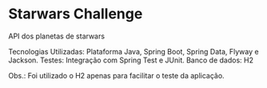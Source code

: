 # Starwars Challenge

API dos planetas de starwars

Tecnologias Utilizadas: Plataforma Java, Spring Boot, Spring Data, Flyway e Jackson. 
Testes: Integração com Spring Test e JUnit.
Banco de dados: H2

Obs.: Foi utilizado o H2 apenas para facilitar o teste da aplicação.

